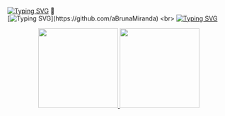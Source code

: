 [![Typing SVG](https://readme-typing-svg.herokuapp.com?color=C9D1D9&lines=Ola,+pessoas!%F0%9F%91%8B)](https://github.com/aBrunaMiranda) 👋 <br>
[![Typing SVG](https://readme-typing-svg.herokuapp.com?color=C9D1D9&lines=Meu+nome+é+Bruna+Miranda,)](https://github.com/aBrunaMiranda) <br>
[![Typing SVG](https://readme-typing-svg.herokuapp.com?color=C9D1D9&lines=Analista+de+Testes+e+QA+!+)](https://github.com/aBrunaMiranda)

<div align="center">
  <a href="https://github.com/aBrunaMiranda">
  <img height="180em" src="https://github-readme-stats-sigma-five.vercel.app/api?username=aBrunaMiranda&show_icons=true&theme=dracula&include_all_commits=true&count_private=true"/>
  <img height="180em" src="https://github-readme-stats-sigma-five.vercel.app/api/top-langs/?username=aBrunaMiranda&layout=compact&langs_count=7&theme=dracula"/>
</div>



<!--
**aBrunaMiranda/aBrunaMiranda** is a ✨ _special_ ✨ repository because its `README.md` (this file) appears on your GitHub profile.

Here are some ideas to get you started:

- 🔭 I’m currently working on ...
- 🌱 I’m currently learning ...
- 👯 I’m looking to collaborate on ...
- 🤔 I’m looking for help with ...
- 💬 Ask me about ...
- 📫 How to reach me: ...
- 😄 Pronouns: ...
- ⚡ Fun fact: ...
-->
